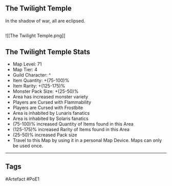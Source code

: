 ## The Twilight Temple
In the shadow of war,
all are eclipsed.
##
![[The Twilight Temple.png]]
## The Twilight Temple Stats
- Map Level: 71
- Map Tier: 4
- Guild Character: ^
- Item Quantity: +(75-100)%
- Item Rarity: +(125-175)%
- Monster Pack Size: +(25-50)%
- Area has increased monster variety
- Players are Cursed with Flammability
- Players are Cursed with Frostbite
- Area is inhabited by Lunaris fanatics
- Area is inhabited by Solaris fanatics
- (75-100)% increased Quantity of Items found in this Area
- (125-175)% increased Rarity of Items found in this Area
- (25-50)% increased Pack size
- Travel to this Map by using it in a personal Map Device. Maps can only be used once.


---
## Tags
#Artefact
#PoE1